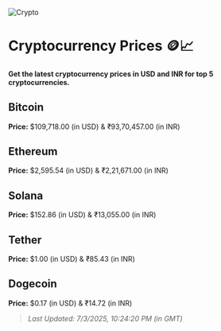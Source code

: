 
![Crypto](https://www.techguide.com.au/wp-content/uploads/2020/11/crypto3.jpeg)

# Cryptocurrency Prices 🪙📈

#### Get the latest cryptocurrency prices in USD and INR for top 5 cryptocurrencies.

## Bitcoin

**Price:** $109,718.00 (in USD) & ₹93,70,457.00 (in INR)

## Ethereum

**Price:** $2,595.54 (in USD) & ₹2,21,671.00 (in INR)

## Solana

**Price:** $152.86 (in USD) & ₹13,055.00 (in INR)

## Tether

**Price:** $1.00 (in USD) & ₹85.43 (in INR)

## Dogecoin

**Price:** $0.17 (in USD) & ₹14.72 (in INR)

> _Last Updated: 7/3/2025, 10:24:20 PM (in GMT)_
